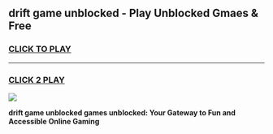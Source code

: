 
## drift game unblocked - Play Unblocked Gmaes & Free
<h3>
<a href="https://premium.freeplayer.one?title=drift_game_unblocked&ref=20F">CLICK TO PLAY</a></h3>
<hr>

<h3>
<a href="https://premium.freeplayer.one?title=drift_game_unblocked&ref=20F">CLICK 2 PLAY</a>
  
</h3>

<a href="https://premium.freeplayer.one?title=drift_game_unblocked&ref=20F/"><img src="https://clearcache.store/games.png"></a>


**drift game unblocked games unblocked: Your Gateway to Fun and Accessible Online Gaming**
